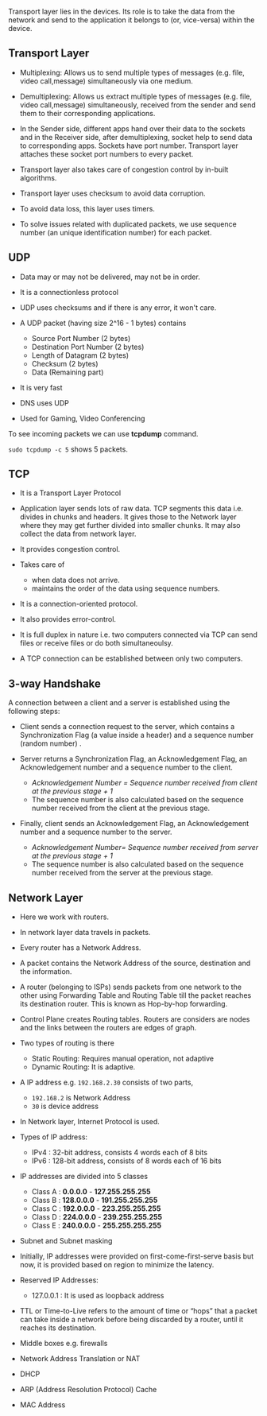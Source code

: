 Transport layer lies in the devices. Its role is to take the data from the network and send to the application it belongs to (or, vice-versa) within the device.

## Transport Layer

- Multiplexing: Allows us to send multiple types of messages (e.g. file, video call,message) simultaneously via one medium.

- Demultiplexing: Allows us extract multiple types of messages (e.g. file, video call,message) simultaneously, received from the sender and send them to their corresponding applications.

- In the Sender side, different apps hand over their data to the sockets and in the Receiver side, after demultiplexing, socket help to send data to corresponding apps. Sockets have port number. Transport layer attaches these socket port numbers to every packet.

- Transport layer also takes care of congestion control by in-built algorithms.

- Transport layer uses checksum to avoid data corruption.

- To avoid data loss, this layer uses timers.

- To solve issues related with duplicated packets, we use sequence number (an unique identification number) for each packet.

## UDP 

- Data may or may not be delivered, may not be in order.
- It is a connectionless protocol
- UDP uses checksums and if there is any error, it won't care.
- A UDP packet (having size 2^16 - 1 bytes) contains

  - Source Port Number (2 bytes)
  - Destination Port Number (2 bytes)
  - Length of Datagram (2 bytes)
  - Checksum (2 bytes)
  - Data (Remaining part)

- It is very fast
- DNS uses UDP
- Used for Gaming, Video Conferencing

To see incoming packets we can use **tcpdump** command.

`sudo tcpdump -c 5` shows 5 packets.

## TCP 

- It is a Transport Layer Protocol

- Application layer sends lots of raw data. TCP segments this data i.e. divides in chunks and headers. It gives those to the Network layer where they may get further divided into smaller chunks. It may also collect the data from network layer.

- It provides congestion control.

- Takes care of 
  - when data does not arrive.
  - maintains the order of the data using sequence numbers.

- It is a connection-oriented protocol.

- It also provides error-control.

- It is full duplex in nature i.e. two computers connected via TCP can send files or receive files or do both simultaneoulsy.

- A TCP connection can be established between only two computers.

## 3-way Handshake

A connection between a client and a server is established using the following steps:

-  Client sends a connection request to the server, which contains a Synchronization Flag (a value inside a header) and a sequence number (random number) . 

-  Server returns a Synchronization Flag, an Acknowledgement Flag, an Acknowledgement number and a sequence number to the client.
   - _Acknowledgement Number = Sequence number received from client at the previous stage + 1_ 
   - The sequence number is also calculated based on the sequence number received from the client at the previous stage.

-  Finally, client sends an Acknowledgement Flag, an Acknowledgement number and a sequence number to the server.
   - _Acknowledgement Number= Sequence number received from server at the previous stage + 1_ 
   - The sequence number is also calculated based on the sequence number received from the server at the previous stage.

## Network Layer

- Here we work with routers.

- In network layer data travels in packets.

- Every router has a Network Address.

- A packet contains the Network Address of the source, destination and the information.

- A router (belonging to ISPs) sends packets from one network to the other using Forwarding Table and Routing Table till the packet reaches its destination router. This is known as Hop-by-hop forwarding.

- Control Plane creates Routing tables. Routers are considers are nodes and the links between the routers are edges of graph.

- Two types of routing is there

  - Static Routing: Requires manual operation, not adaptive
  - Dynamic Routing: It is adaptive.

- A IP address e.g. `192.168.2.30` consists of two parts,
  - `192.168.2` is Network Address
  - `30` is device address

- In Network layer, Internet Protocol is used.

- Types of IP address:
  - IPv4 : 32-bit address, consists 4 words each of 8 bits
  - IPv6 : 128-bit address, consists of 8 words each of 16 bits

- IP addresses are divided into 5 classes

  - Class A : **0.0.0.0** - **127.255.255.255**
  - Class B : **128.0.0.0** - **191.255.255.255**
  - Class C : **192.0.0.0** - **223.255.255.255**
  - Class D : **224.0.0.0** - **239.255.255.255**
  - Class E : **240.0.0.0** - **255.255.255.255**

- Subnet and Subnet masking

- Initially, IP addresses were provided on first-come-first-serve basis but now, it is provided based on region to minimize the latency.

- Reserved IP Addresses:

  - 127.0.0.1 : It is used as loopback address

- TTL or Time-to-Live refers to the amount of time or “hops” that a packet can take inside a network before being discarded by a router, until it reaches its destination.

- Middle boxes e.g. firewalls

- Network Address Translation or NAT

- DHCP

- ARP (Address Resolution Protocol) Cache

- MAC Address



